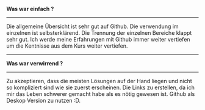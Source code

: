 **Was war einfach ?**

-----

Die allgemeine Übersicht ist sehr gut auf Github. Die verwendung im einzelnen ist selbsterklärend. 
Die Trennung der einzelnen Bereiche klappt sehr gut. Ich werde meine Erfahrungen mit Github immer weiter vertiefen um die Kentnisse aus dem Kurs weiter vertiefen.

------

**Was war verwirrend ?**

-----

Zu akzeptieren, dass die meisten Lösungen auf der Hand liegen und nicht so kompliziert sind wie sie zuerst erscheinen. 
Die Links zu erstellen, da ich mir das Leben schwerer gemacht habe als es nötig gewesen ist. 
Github als Deskop Version zu nutzen :D.
